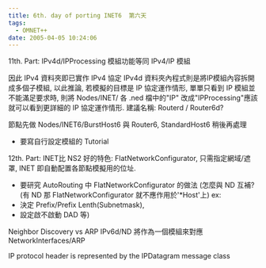 ```yaml
---
title: 6th. day of porting INET6  第六天
tags:
  - OMNET++
date: 2005-04-05 10:24:06
---
```


11th. Part:
IPv4d/IPProcessing 模組功能等同 IPv4/IP 模組

因此 IPv4 資料夾即已實作 IPv4 協定
IPv4d 資料夾內程式則是將IP模組內容拆開成多個子模組,
以此推論, 若模擬的目標是 IP 協定運作情形,
單單只看到 IP 模組並不能滿足要求時,
則將 Nodes/INET/ 各 .ned 檔中的"IP" 改成"IPProcessing"應該
就可以看到更詳細的 IP 協定運作情形. 建議名稱: Routerd / Router6d?

節點先做 Nodes/INET6/BurstHost6 與 Router6, StandardHost6 稍後再處理

* 要寫自行設定模組的 Tutorial

12th. Part:
INET比 NS2 好的特色:
FlatNetworkConfigurator,
只需指定網域/遮罩,
INET 即自動配置各節點模擬用的位址.

* 要研究 AutoRouting 中 FlatNetworkConfigurator 的做法
(怎麼與 ND 互補? (有 ND 那 FlatNetworkConfigurator 就不應作用於'*Host'上) ex:
* 決定 Prefix/Prefix Lenth(Subnetmask),
* 設定啟不啟動 DAD 等)

Neighbor Discovery vs ARP
IPv6d/ND 將作為一個模組來對應 NetworkInterfaces/ARP

IP protocol header is represented by the IPDatagram message class